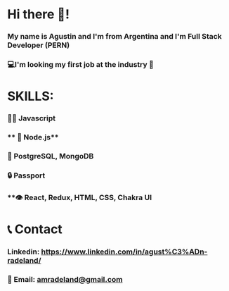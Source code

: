 # **Hi there 👋!**

### **My name is Agustin and I'm from Argentina and I'm Full Stack Developer (PERN)**

### **💻I'm looking  my first job at the industry 🙂**

#   **SKILLS:**

### **👨‍💻 Javascript**

### ** 🔧 Node.js**

### **💽 PostgreSQL, MongoDB**

### **🔒 Passport**

### **👁️ React, Redux, HTML, CSS, Chakra UI

# **📞 Contact**

### **Linkedin: https://www.linkedin.com/in/agust%C3%ADn-radeland/**

### **📧 Email: amradeland@gmail.com**
